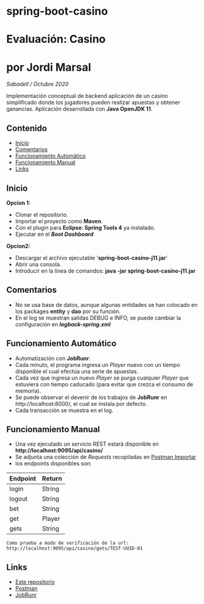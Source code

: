 # spring-boot-casino
# Evaluación: Casino
# por Jordi Marsal

*Sabadell / Octubre 2020*

Implementación conceptual de backend aplicación de un casino simplificado donde los
jugadores pueden realizar apuestas y obtener ganancias.
Aplicación desarrollada con __Java OpenJDK 11__.


## Contenido

- [Inicio](#inicio)
- [Comentarios](#comentarios)
- [Funcionamiento Automático](#funcionamiento)
- [Funcionamiento Manual](#funcionamiento)
- [Links](#links)


## Inicio

__Opcion 1:__
- Clonar el repositorio.
- Importar el proyecto como __Maven__.
- Con el plugin para __Eclipse__: __Spring Tools 4__ ya instalado.
- Ejecutar en el __*Boot Dashboard*__

__Opcion2:__
- Descargar el archivo ejecutable '__spring-boot-casino-j11.jar__'
- Abrir una consola.
- Introducir en la línea de comandos: __java -jar spring-boot-casino-j11.jar__


## Comentarios

- No se usa base de datos, aunque algunas entidades se han colocado en los packages __entity__ y __dao__ por su función.
- En el log se muestran salidas DEBUG e INFO, se puede cambiar la configuración en *__logback-spring.xml__*


## Funcionamiento Automático

- Automatización con __JobRunr__: 
- Cada minuto, el programa ingresa un *Player* nuevo con un tiempo disponible el cual efectúa una serie de apuestas.
- Cada vez que ingresa un nuevo *Player* se purga cualquier *Player* que estuviera con tiempo caducado (para evitar que crezca el consumo de memoria).
- Se puede observar el devenir de los trabajos de __JobRunr__ en http://localhost:8000/, el cual se instala por defecto.
- Cada transacción se muestra en el log.


## Funcionamiento Manual

- Una vez ejecutado un servicio REST estarà disponible en __http://localhost:9095/api/casino/__
- Se adjunta una colección de *Requests* recopiladas en [Postman Importar](https://learning.postman.com/docs/getting-started/importing-and-exporting-data/)
- los endpoints disponibles son:

| Endpoint | Return |
| :--- | :--- |
| login | String |
| logout | String |
| bet | String |
| get | Player |
| gets | String |

```
Como prueba a modo de verificación de la url: http://localhost:9095/api/casino/gets/TEST-UUID-01
```

## Links 

* [Este repositorio](https://github.com/jordimarsal/spring-boot-casino)
* [Postman](https://learning.postman.com/)
* [JobRunr](https://www.jobrunr.io/en/)
